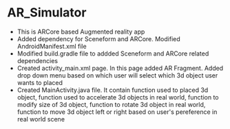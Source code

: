 # AR_Simulator

* This is ARCore based Augmented reality app
* Added dependency for Sceneform and ARCore. Modified AndroidManifest.xml file
* Modified build.gradle file to addded Sceneform and ARCore related dependencies
* Created activity_main.xml page. In this page added AR Fragment. Added drop down menu based on which user will select which 3d object user wants to placed
* Created MainActivity.java file. It contain function used to placed 3d object, function used to accelerate 3d objects in real world, function to modify size of 3d object, function to rotate 3d object in real world, function to move 3d object left or right based on user's pereference in real world scene


